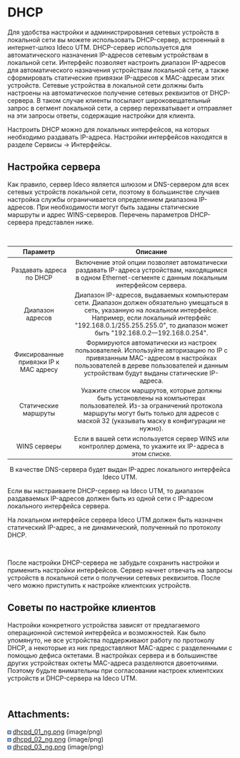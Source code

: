 # DHCP

Для удобства настройки и администрирования сетевых устройств в локальной
сети вы можете использовать DHCP-сервер, встроенный в интернет-шлюз
Ideco UTM. DHCP-сервер используется для автоматического назначения
IP-адресов сетевым устройствам в локальной сети. Интерфейс позволяет
настроить диапазон IP-адресов для автоматического назначения
устройствам локальной сети, а также сформировать статические
привязки IP-адресов к MAC-адресам этих устройств. Сетевые устройства в
локальной сети должны быть настроены на автоматическое получение
сетевых реквизитов от DHCP-сервера. В таком случае клиенты
посылают широковещательный запрос в сегмент локальной сети, а
сервер перехватывает и отправляет на эти запросы ответы, содержащие
настройки для клиента.

Настроить DHCP можно для локальных интерфейсов, на которых необходимо
раздавать IP-адреса. Настройки интерфейсов находятся в разделе
Сервисы -\> Интерфейсы. 

## Настройка сервера

Как правило, сервер Ideco является шлюзом и DNS-сервером для всех
сетевых устройств локальной сети, поэтому в большинстве случаев
настройка службы ограничивается определением диапазона IP-адресов. При
необходимости могут быть заданы статические маршруты и адрес
WINS-серверов. Перечень параметров DHCP-сервера представлен ниже.

<div style="text-align: center;">

 

<div class="table-wrap">

| Параметр                               | Описание                                                                                                                                                                                                                                               |
| -------------------------------------- | ------------------------------------------------------------------------------------------------------------------------------------------------------------------------------------------------------------------------------------------------------ |
| Раздавать адреса по DHCP               | Включение этой опции позволяет автоматически раздавать IP-адреса устройствам, находящимся в одном Ethernet-сегменте с данным локальным интерфейсом сервера.                                                                                            |
| Диапазон адресов                       | Диапазон IP-адресов, выдаваемых компьютерам сети. Диапазон должен обязательно умещаться в сеть, указанную на локальном интерфейсе. Например, если локальный интерфейс "192.168.0.1/255.255.255.0", то диапазон может быть "192.168.0.2—192.168.0.254". |
| Фиксированные привязки IP к MAC адресу | Формируются автоматически из настроек пользователей. Используйте авторизацию по IP с привязанным MAC-адресом в настройках пользователей в дереве пользователей и данным устройствам будут выданы статические IP-адреса.                                |
| Статические маршруты                   | Укажите список маршрутов, которые должны быть установлены на компьютерах пользователей. Из-за ограничений протокола маршруты могут быть только для адресов с маской 32 (указывать маску в конфигурации не нужно).                                      |
| WINS серверы                           | Если в вашей сети используется сервер WINS или контроллер домена, то укажите их IP-адреса в этом списке.                                                                                                                                               |

</div>

В качестве DNS-сервера будет выдан IP-адрес локального интерфейса Ideco
UTM.

</div>

Если вы настраиваете DHCP-сервер на Ideco UTM, то диапазон раздаваемых
IP-адресов должен быть из одной сети с IP-адресом локального интерфейса
сервера.

<div>

<div>

На локальном интерфейсе сервера Ideco UTM должен быть назначен
статический IP-адрес, а не динамический, полученный по
протоколу DHCP.

</div>

</div>

 

После настройки DHCP-сервера не забудьте сохранить настройки и применить
настройки интерфейсов. Сервер начнет отвечать на запросы устройств в
локальной сети о получении сетевых реквизитов. После чего можно
приступить к настройке клиентских устройств.

## Советы по настройке клиентов

Настройки конкретного устройства зависят от предлагаемого операционной
системой интерфейса и возможностей. Как было упомянуто, не все
устройства поддерживают работу по протоколу DHCP, а некоторые из
них предоставляют MAC-адрес с разделенными с помощью дефиса октетами. В
настройках сервера и в большинстве других устройствах октеты MAC-адреса
разделяются двоеточиями. Поэтому будьте внимательны при согласовании
настроек клиентских устройств и DHCP-сервера на Ideco UTM.

 

<div class="pageSectionHeader">

## Attachments:

</div>

<div class="greybox" data-align="left">

![](images/icons/bullet_blue.gif)
[dhcpd\_01\_ng.png](attachments/1278107/4981606.png) (image/png)  
![](images/icons/bullet_blue.gif)
[dhcpd\_02\_ng.png](attachments/1278107/4981607.png) (image/png)  
![](images/icons/bullet_blue.gif)
[dhcpd\_03\_ng.png](attachments/1278107/4981608.png) (image/png)  

</div>
